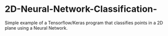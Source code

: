 # 2D-Neural-Network-Classification-
Simple example of a Tensorflow/Keras program that classifies points in a 2D plane using a Neural Network.
